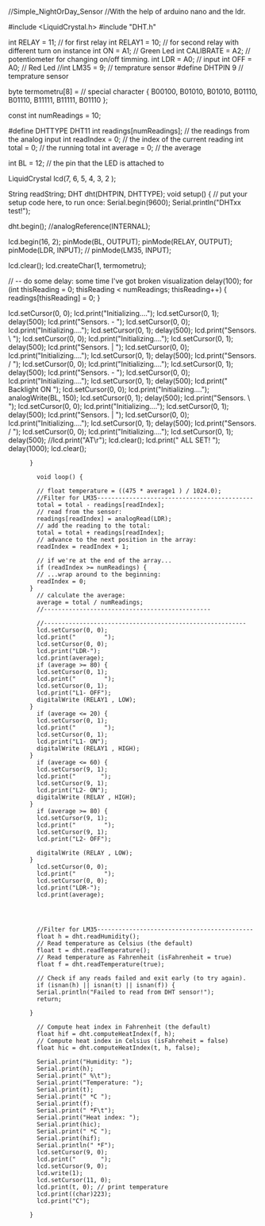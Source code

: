 
//Simple_NightOrDay_Sensor
//With the help of arduino nano and the ldr.

#include <LiquidCrystal.h>
#include "DHT.h"

int RELAY =  11;  // for first relay
int RELAY1 =  10; // for second relay with different turn on instance
int ON =  A1;  // Green Led
int CALIBRATE = A2; // potentiometer for changing on/off timming.
int LDR = A0;  // input
int OFF = A0;  // Red Led
//int LM35 =  9;  // temprature sensor
#define DHTPIN 9  // temprature sensor

byte termometru[8] = // special character
{
  B00100,
  B01010,
  B01010,
  B01110,
  B01110,
  B11111,
  B11111,
  B01110
};

const int numReadings = 10;

#define DHTTYPE DHT11
int readings[numReadings];      // the readings from the analog input
int readIndex = 0;              // the index of the current reading
int total = 0;                  // the running total
int average = 0;                // the average

int BL = 12;           // the pin that the LED is attached to

LiquidCrystal lcd(7, 6, 5, 4, 3, 2 );

String readString;
DHT dht(DHTPIN, DHTTYPE);
void setup() {
  // put your setup code here, to run once:
  Serial.begin(9600);
  Serial.println("DHTxx test!");

  dht.begin();
  //analogReference(INTERNAL);

  lcd.begin(16, 2);
  pinMode(BL, OUTPUT);
  pinMode(RELAY, OUTPUT);
  pinMode(LDR, INPUT);
  // pinMode(LM35, INPUT);

  lcd.clear();
  lcd.createChar(1, termometru);

  // -- do some delay: some time I've got broken visualization
  delay(100);
  for (int thisReading = 0; thisReading < numReadings; thisReading++) {
    readings[thisReading] = 0;
  }

  lcd.setCursor(0, 0);
  lcd.print("Initializing....");
  lcd.setCursor(0, 1);
  delay(500);
  lcd.print("Sensors.     -  ");
  lcd.setCursor(0, 0);
  lcd.print("Initializing....");
  lcd.setCursor(0, 1);
  delay(500);
  lcd.print("Sensors.     \  ");
            lcd.setCursor(0, 0);
            lcd.print("Initializing....");
            lcd.setCursor(0, 1);
            delay(500);
            lcd.print("Sensors.     |  ");
            lcd.setCursor(0, 0);
            lcd.print("Initializing....");
            lcd.setCursor(0, 1);
            delay(500);
            lcd.print("Sensors.     /  ");
            lcd.setCursor(0, 0);
            lcd.print("Initializing....");
            lcd.setCursor(0, 1);
            delay(500);
            lcd.print("Sensors.     -  ");
            lcd.setCursor(0, 0);
            lcd.print("Initializing....");
            lcd.setCursor(0, 1);
            delay(500);
            lcd.print("  Backlight ON  ");
            lcd.setCursor(0, 0);
            lcd.print("Initializing....");
            analogWrite(BL, 150);
            lcd.setCursor(0, 1);
            delay(500);
            lcd.print("Sensors.     \  ");
            lcd.setCursor(0, 0);
            lcd.print("Initializing....");
            lcd.setCursor(0, 1);
            delay(500);
            lcd.print("Sensors.     |  ");
            lcd.setCursor(0, 0);
            lcd.print("Initializing....");
            lcd.setCursor(0, 1);
            delay(500);
            lcd.print("Sensors.     /  ");
            lcd.setCursor(0, 0);
            lcd.print("Initializing....");
            lcd.setCursor(0, 1);
            delay(500);
            //lcd.print("AT\r");
            lcd.clear();
            lcd.print("    ALL SET!    ");
            delay(1000);
            lcd.clear();

          }

            void loop() {

            // float temperature = ((475 * average1 ) / 1024.0);
            //Filter for LM35--------------------------------------------
            total = total - readings[readIndex];
            // read from the sensor:
            readings[readIndex] = analogRead(LDR);
            // add the reading to the total:
            total = total + readings[readIndex];
            // advance to the next position in the array:
            readIndex = readIndex + 1;

            // if we're at the end of the array...
            if (readIndex >= numReadings) {
            // ...wrap around to the beginning:
            readIndex = 0;
          }
            // calculate the average:
            average = total / numReadings;
            //-----------------------------------------------

            //---------------------------------------------------------
            lcd.setCursor(0, 0);
            lcd.print("        ");
            lcd.setCursor(0, 0);
            lcd.print("LDR-");
            lcd.print(average);
            if (average >= 80) {
            lcd.setCursor(0, 1);
            lcd.print("        ");
            lcd.setCursor(0, 1);
            lcd.print("L1- OFF");
            digitalWrite (RELAY1 , LOW);
          }
            if (average <= 20) {
            lcd.setCursor(0, 1);
            lcd.print("        ");
            lcd.setCursor(0, 1);
            lcd.print("L1- ON");
            digitalWrite (RELAY1 , HIGH);
          }
            if (average <= 60) {
            lcd.setCursor(9, 1);
            lcd.print("       ");
            lcd.setCursor(9, 1);
            lcd.print("L2- ON");
            digitalWrite (RELAY , HIGH);
          }
            if (average >= 80) {
            lcd.setCursor(9, 1);
            lcd.print("        ");
            lcd.setCursor(9, 1);
            lcd.print("L2- OFF");

            digitalWrite (RELAY , LOW);
          }
            lcd.setCursor(0, 0);
            lcd.print("        ");
            lcd.setCursor(0, 0);
            lcd.print("LDR-");
            lcd.print(average);




            //Filter for LM35--------------------------------------------
            float h = dht.readHumidity();
            // Read temperature as Celsius (the default)
            float t = dht.readTemperature();
            // Read temperature as Fahrenheit (isFahrenheit = true)
            float f = dht.readTemperature(true);

            // Check if any reads failed and exit early (to try again).
            if (isnan(h) || isnan(t) || isnan(f)) {
            Serial.println("Failed to read from DHT sensor!");
            return;

          }

            // Compute heat index in Fahrenheit (the default)
            float hif = dht.computeHeatIndex(f, h);
            // Compute heat index in Celsius (isFahreheit = false)
            float hic = dht.computeHeatIndex(t, h, false);

            Serial.print("Humidity: ");
            Serial.print(h);
            Serial.print(" %\t");
            Serial.print("Temperature: ");
            Serial.print(t);
            Serial.print(" *C ");
            Serial.print(f);
            Serial.print(" *F\t");
            Serial.print("Heat index: ");
            Serial.print(hic);
            Serial.print(" *C ");
            Serial.print(hif);
            Serial.println(" *F");
            lcd.setCursor(9, 0);
            lcd.print("       ");
            lcd.setCursor(9, 0);
            lcd.write(1);
            lcd.setCursor(11, 0);
            lcd.print(t, 0); // print temperature
            lcd.print((char)223);
            lcd.print("C");

          }
